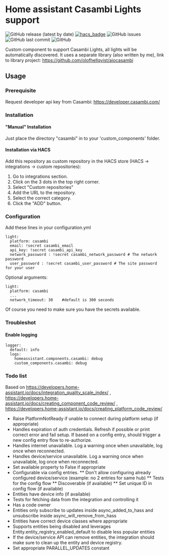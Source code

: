 # Home assistant Casambi Lights support
![GitHub release (latest by date)](https://img.shields.io/github/v/release/hellqvio86/home_assistant_casambi) [![hacs_badge](https://img.shields.io/badge/HACS-Custom-orange.svg)](https://github.com/custom-components/hacs) ![GitHub issues](https://img.shields.io/github/issues-raw/hellqvio86/home_assistant_casambi) ![GitHub last commit](https://img.shields.io/github/last-commit/hellqvio86/aiocasambi) ![GitHub](https://img.shields.io/github/license/hellqvio86/home_assistant_casambi)

Custom component to support Casambi Lights, all lights will be automatically discovered.
It uses a separate library (also written by me), link to library project:
https://github.com/olofhellqvist/aiocasambi

## Usage

### Prerequisite
Request developer api key from Casambi: https://developer.casambi.com/

### Installation

#### "Manual" Installation
Just place the directory "casambi" in to your 'custom_components' folder.

#### Installation via HACS
Add this repository as custom repository in the HACS store (HACS -> integrations -> custom repositories):

1. Go to integrations section.
2. Click on the 3 dots in the top right corner.
3. Select "Custom repositories"
4. Add the URL to the repository.
5. Select the correct category.
6. Click the "ADD" button.

### Configuration
Add these lines in your configuration.yml

```
light:
  platform: casambi
  email: !secret casambi_email
  api_key: !secret casambi_api_key
  network_password : !secret casambi_network_password # The network password
  user_password : !secret casambi_user_password # The site password for your user
```

Optional arguments:
```
light:
  platform: casambi
  ...
  network_timeout: 30    #default is 300 seconds
```

Of course you need to make sure you have the secrets available.

### Troubleshot
#### Enable logging
```
logger:
  default: info
  logs:
    homeassistant.components.casambi: debug
    custom_components.casambi: debug
```

### Todo list
Based on https://developers.home-assistant.io/docs/integration_quality_scale_index/ , https://developers.home-assistant.io/docs/creating_component_code_review/ , https://developers.home-assistant.io/docs/creating_platform_code_review/

* Raise PlatformNotReady if unable to connect during platform setup (if appropriate)
* Handles expiration of auth credentials. Refresh if possible or print correct error and fail setup. If based on a config entry, should trigger a new config entry flow to re-authorize.
* Handles internet unavailable. Log a warning once when unavailable, log once when reconnected.
* Handles device/service unavailable. Log a warning once when unavailable, log once when reconnected.
* Set available property to False if appropriate
* Configurable via config entries.
** Don't allow configuring already configured device/service (example: no 2 entries for same hub)
** Tests for the config flow
** Discoverable (if available)
** Set unique ID in config flow (if available)
* Entities have device info (if available)
* Tests for fetching data from the integration and controlling it
* Has a code owner
* Entities only subscribe to updates inside async_added_to_hass and unsubscribe inside async_will_remove_from_hass
* Entities have correct device classes where appropriate
* Supports entities being disabled and leverages Entity.entity_registry_enabled_default to disable less popular entities
* If the device/service API can remove entities, the integration should make sure to clean up the entity and device registry.
* Set appropriate PARALLEL_UPDATES constant
